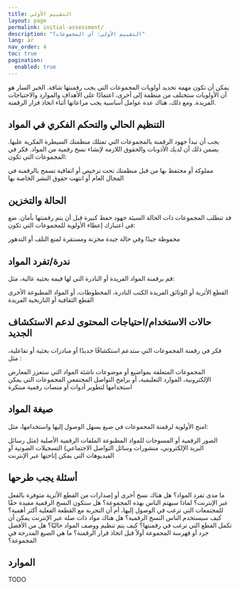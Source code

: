 ```yaml
---
title: التقييم الأولي
layout: page
permalink: initial-assessment/
description: "التقييم الأولي: أي المجموعات؟"
lang: ar
nav_order: 4
toc: true
pagination: 
  enabled: true
---
```


يمكن أن تكون مهمة تحديد أولويات المجموعات التي يجب رقمنتها شاقة. الخبر السار هو أن الأولويات ستختلف من منظمة إلى أخرى، اعتمادًا على الأهداف والموارد والاحتياجات الفريدة. ومع ذلك، هناك عدة عوامل أساسية يجب مراعاتها أثناء اتخاذ قرار الرقمنة.

## التنظيم الحالي والتحكم الفكري في المواد

يجب أن تبدأ جهود الرقمنة بالمجموعات التي تمتلك منظمتك السيطرة الفكرية عليها. يضمن ذلك أن لديك الأذونات والحقوق اللازمة لإنشاء نسخ رقمية من المواد. فكر في المجموعات التي تكون:

مملوكة أو محتفظ بها من قبل منظمتك
تحت ترخيص أو اتفاقية تسمح بالرقمنة
في المجال العام أو انتهت حقوق النشر الخاصة بها


## الحالة والتخزين

قد تتطلب المجموعات ذات الحالة السيئة جهود حفظ كبيرة قبل أن يتم رقمنتها بأمان. ضع في اعتبارك إعطاء الأولوية للمجموعات التي تكون:

محفوظة جيدًا وفي حالة جيدة
مخزنة ومستقرة لمنع التلف أو التدهور


## ندرة/تفرد المواد

قم برقمنة المواد الفريدة أو النادرة التي لها قيمة بحثية عالية، مثل:

القطع الأثرية أو الوثائق الفريدة
الكتب النادرة، المخطوطات، أو المواد المطبوعة الأخرى
القطع الثقافية أو التاريخية الفريدة

## حالات الاستخدام/احتياجات المحتوى لدعم الاستكشاف الجديد
فكر في رقمنة المجموعات التي ستدعم استكشافًا جديدًا أو مبادرات بحثية أو تفاعلية، مثل
:

المجموعات المتعلقة بمواضيع أو موضوعات ناشئة
المواد التي ستعزز المعارض الإلكترونية، الموارد التعليمية، أو برامج التواصل المجتمعي
المجموعات التي يمكن استخدامها لتطوير أدوات أو منصات رقمية مبتكرة

## صيغة المواد

امنح الأولوية لرقمنة المجموعات في صيغ يسهل الوصول إليها واستخدامها، مثل:

الصور الرقمية أو المسوحات للمواد المطبوعة
الملفات الرقمية الأصلية (مثل رسائل البريد الإلكتروني، منشورات وسائل التواصل الاجتماعي)
التسجيلات الصوتية أو الفيديوهات التي يمكن إتاحتها عبر الإنترنت

## أسئلة يجب طرحها
ما مدى تفرد المواد؟
هل هناك نسخ أخرى أو إصدارات من القطع الأثرية متوفرة بالفعل عبر الإنترنت؟
لماذا سيهتم الناس بهذه المجموعة؟ هل ستكون النسخ الرقمية مفيدة حقًا للمجتمعات التي ترغب في الوصول إليها، أم أن التجربة مع القطعة الفعلية أكثر أهمية؟
كيف سيستخدم الناس النسخ الرقمية؟ هل هناك مواد ذات صلة عبر الإنترنت يمكن أن تكمل القطع التي ترغب في رقمنتها؟
كيف يتم تنظيم ووصف المواد حاليًا؟
هل من الأفضل جرد أو فهرسة المجموعة أولاً قبل اتخاذ قرار الرقمنة؟
ما هي الصيغ المدرجة في المجموعة؟

## الموارد
TODO